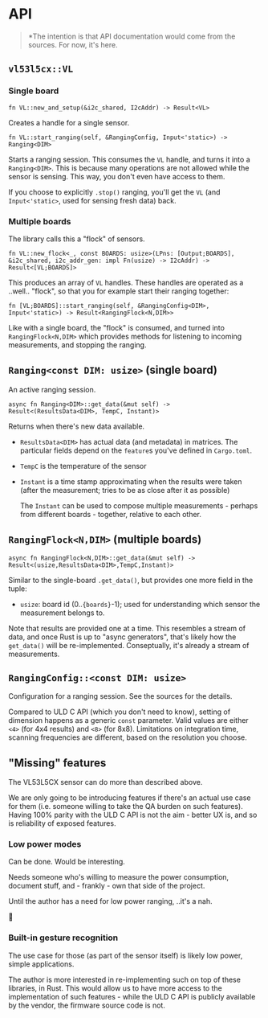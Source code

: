 # API

>*The intention is that API documentation would come from the sources. For now, it's here.

## `vl53l5cx::VL`

### Single board

```
fn VL::new_and_setup(&i2c_shared, I2cAddr) -> Result<VL>
```

Creates a handle for a single sensor.


```
fn VL::start_ranging(self, &RangingConfig, Input<'static>) -> Ranging<DIM>
```

Starts a ranging session. This consumes the `VL` handle, and turns it into a `Ranging<DIM>`. This is because many operations are not allowed while the sensor is sensing. This way, you don't even have access to them.

If you choose to explicitly `.stop()` ranging, you'll get the `VL` (and `Input<'static>`, used for sensing fresh data) back.

### Multiple boards

The library calls this a "flock" of sensors.

```
fn VL::new_flock<_, const BOARDS: usize>(LPns: [Output;BOARDS], &i2c_shared, i2c_addr_gen: impl Fn(usize) -> I2cAddr) -> Result<[VL;BOARDS]>
```

This produces an array of `VL` handles. These handles are operated as a ..well.. "flock", so that you for example start their ranging together:

```
fn [VL;BOARDS]::start_ranging(self, &RangingConfig<DIM>, Input<'static>) -> Result<RangingFlock<N,DIM>>
```

Like with a single board, the "flock" is consumed, and turned into `RangingFlock<N,DIM>` which provides methods for listening to incoming measurements, and stopping the ranging.


## `Ranging<const DIM: usize>` (single board)

An active ranging session.

```
async fn Ranging<DIM>::get_data(&mut self) -> Result<(ResultsData<DIM>, TempC, Instant)>
```

Returns when there's new data available.

- `ResultsData<DIM>` has actual data (and metadata) in matrices. The particular fields depend on the `feature`s you've defined in `Cargo.toml`.
- `TempC` is the temperature of the sensor
- `Instant` is a time stamp approximating when the results were taken (after the measurement; tries to be as close after it as possible)

	The `Instant` can be used to compose multiple measurements - perhaps from different boards - together, relative to each other.


## `RangingFlock<N,DIM>` (multiple boards)

```
async fn RangingFlock<N,DIM>::get_data(&mut self) -> Result<(usize,ResultsData<DIM>,TempC,Instant)>
```

Similar to the single-board `.get_data()`, but provides one more field in the tuple:

- `usize`: board id (0..`{boards}`-1); used for understanding which sensor the measurement belongs to.

Note that results are provided one at a time. This resembles a stream of data, and once Rust is up to "async generators", that's likely how the `get_data()` will be re-implemented. Conseptually, it's already a stream of measurements.


## `RangingConfig::<const DIM: usize>`

Configuration for a ranging session. See the sources for the details.

Compared to ULD C API (which you don't need to know), setting of dimension happens as a generic `const` parameter. Valid values are either `<4>` (for 4x4 results) and `<8>` (for 8x8). Limitations on integration time, scanning frequencies are different, based on the resolution you choose.


## "Missing" features

The VL53L5CX sensor can do more than described above.

We are only going to be introducing features if there's an actual use case for them (i.e. someone willing to take the QA burden on such features). Having 100% parity with the ULD C API is not the aim - better UX is, and so is reliability of exposed features.

### Low power modes

Can be done. Would be interesting.

Needs someone who's willing to measure the power consumption, document stuff, and - frankly - own that side of the project.

Until the author has a need for low power ranging, ..it's a nah.

 🐽

### Built-in gesture recognition

The use case for those (as part of the sensor itself) is likely low power, simple applications.

The author is more interested in re-implementing such on top of these libraries, in Rust. This would allow us to have more access to the implementation of such features - while the ULD C API is publicly available by the vendor, the firmware source code is not.

